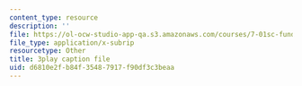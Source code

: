 ```yaml
---
content_type: resource
description: ''
file: https://ol-ocw-studio-app-qa.s3.amazonaws.com/courses/7-01sc-fundamentals-of-biology-fall-2011/d6810e2fb84f35487917f90df3c3beaa_sAD1Xr3-rmI.srt
file_type: application/x-subrip
resourcetype: Other
title: 3play caption file
uid: d6810e2f-b84f-3548-7917-f90df3c3beaa
---
```

